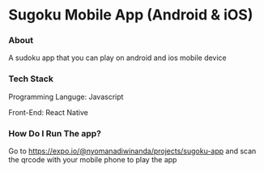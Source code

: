 # Sugoku Mobile App (Android & iOS)

### About

A sudoku app that you can play on android and ios mobile device

### Tech Stack

Programming Languge: Javascript

Front-End: React Native

### How Do I Run The app?

Go to https://expo.io/@nyomanadiwinanda/projects/sugoku-app and scan the qrcode with your mobile phone to play the app
